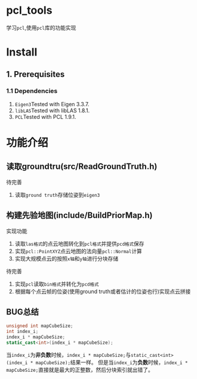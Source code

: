 # pcl_tools
学习`pcl`,使用`pcl`库的功能实现

# Install
## 1. Prerequisites
### 1.1 **Dependencies**
1. `Eigen3`Tested with Eigen 3.3.7.
2. `libLAS`Tested with libLAS 1.8.1.
3. `PCL`Tested with PCL 1.9.1.

# 功能介绍
## 读取groundtru(src/ReadGroundTruth.h)
待完善
1. 读取`ground truth`存储位姿到`eigen3`

## 构建先验地图(include/BuildPriorMap.h)
实现功能
1. 读取`las格式`的点云地图转化到`pcl格式`并提供`pcd格式`保存
2. 实现`pcl::PointXYZ`点云地图的法向量`pcl::Normal`计算
3. 实现大规模点云的按照`x轴`和`y轴`进行分块存储

待完善
1. 实现`pcl`读取`bin格式`并转化为`pcd格式`
2. 根据每个点云帧的位姿(使用ground truth或者估计的位姿也行)实现点云拼接


## BUG总结
```c++
unsigned int mapCubeSize;
int index_i;
index_i * mapCubeSize;
static_cast<int>(index_i * mapCubeSize);
```
当`index_i`为**非负数**时候，`index_i * mapCubeSize;`与`static_cast<int>(index_i * mapCubeSize);`结果一样。
但是当`index_i`为**负数**时候，`index_i * mapCubeSize;`直接就是最大的正整数，然后分块索引就出错了。
